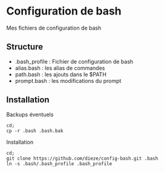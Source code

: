 Configuration de bash
======================

Mes fichiers de configuration de bash

Structure
---------

  * .bash_profile : Fichier de configuration de bash
  * alias.bash : les alias de commandes
  * path.bash : les ajouts dans le $PATH
  * prompt.bash : les modifications du prompt

Installation
------------

Backups éventuels

	cd;
	cp -r .bash .bash.bak

Installation

	cd;
	git clone https://github.com/dieze/config-bash.git .bash
	ln -s .bash/.bash_profile .bash_profile